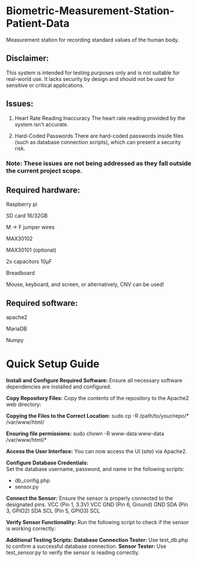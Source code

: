 # Biometric-Measurement-Station-Patient-Data
Measurement station for recording standard values of the human body.

## Disclaimer: 
This system is intended for testing purposes only and is not suitable for real-world use. It lacks security by design and should not be used for sensitive or critical applications.

## Issues:
1. Heart Rate Reading Inaccuracy
The heart rate reading provided by the system isn't accurate.

2. Hard-Coded Passwords
There are hard-coded passwords inside files (such as database connection scripts), which can present a security risk.

### Note: These issues are not being addressed as they fall outside the current project scope.


## Required hardware:
Raspberry pi 

SD card 16/32GB

M -> F jumper wires

MAX30102 

MAX30101 (optional)

2x capacitors 10μF

Breadboard

Mouse, keyboard, and screen, or alternatively, CNV can be used!

## Required software:
apache2

MariaDB

Numpy

# Quick Setup Guide
**Install and Configure Required Software:**
Ensure all necessary software dependencies are installed and configured.

**Copy Repository Files:**
Copy the contents of the repository to the Apache2 web directory:

**Copying the Files to the Correct Location:**
sudo cp -R /path/to/your/repo/* /var/www/html/

**Ensuring file permissions:**
sudo chown -R www-data:www-data /var/www/html/*

**Access the User Interface:**
You can now access the UI (site) via Apache2.

**Configure Database Credentials:**<br>
Set the database username, password, and name in the following scripts:
* db_config.php
* sensor.py
  
**Connect the Sensor:**
Ensure the sensor is properly connected to the designated pins.
VCC (Pin 1, 3.3V)  	VCC
GND (Pin 6, Ground)	GND
SDA (Pin 3, GPIO2)	SDA
SCL (Pin 5, GPIO3)	SCL

**Verify Sensor Functionality:**
Run the following script to check if the sensor is working correctly:

**Additional Testing Scripts:**
**Database Connection Tester:** Use test_db.php to confirm a successful database connection.
**Sensor Tester:** Use test_sensor.py to verify the sensor is reading correctly.
